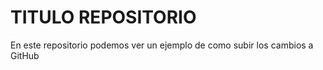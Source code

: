 # TITULO REPOSITORIO

En este repositorio podemos ver un ejemplo de como subir los cambios a GitHub


